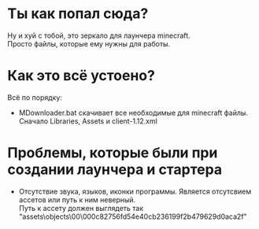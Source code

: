 # Ты как попал сюда?
Ну и хуй с тобой, это зеркало для лаунчера minecraft.  
Просто файлы, которые ему нужны для работы.

# Как это всё устоено?
Всё по порядку:  
- MDownloader.bat скачивает все необходимые для minecraft файлы.
Сначало 
Libraries, Assets и client-1.12.xml

# Проблемы, которые были при создании лаунчера и стартера
- Отсутствие звука, языков, иконки программы. Является отсутсвием ассетов или путь к ним неверный.  
Путь к ассету должен выглядеть так "assets\objects\00\000c82756fd54e40cb236199f2b479629d0aca2f"  

